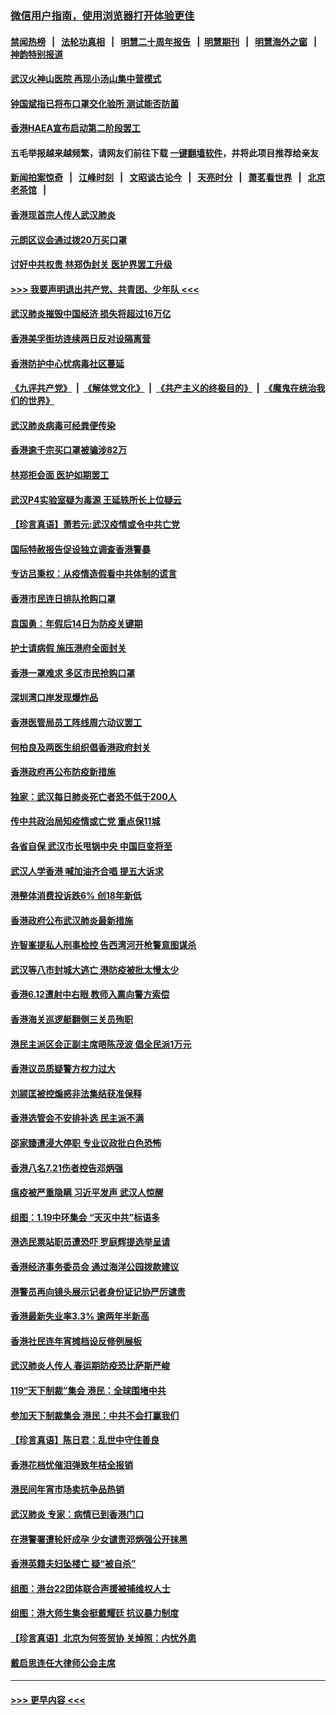 ### [微信用户指南，使用浏览器打开体验更佳](https://github.com/gfw-breaker/banned-news1/blob/master/indexes/wechat-guide.md?t=0)
#### [禁闻热榜](热点新闻.md?t=0)  &nbsp;&nbsp;|&nbsp;&nbsp; [法轮功真相](https://github.com/gfw-breaker/truth/blob/master/README.md?t=0) &nbsp;&nbsp;|&nbsp;&nbsp; [明慧二十周年报告](https://github.com/gfw-breaker/mh-reports/blob/master/README.md?t=0) &nbsp;&nbsp;|&nbsp;&nbsp;[明慧期刊](https://github.com/gfw-breaker/mh-qikan) &nbsp;&nbsp;|&nbsp;&nbsp; [明慧海外之窗](https://github.com/gfw-breaker/mh-news/blob/master/README.md?t=0) &nbsp;&nbsp;|&nbsp;&nbsp; [神韵特别报道](https://github.com/gfw-breaker/mh-news/blob/master/shenyun.md?t=0)
#### [武汉火神山医院 再现小汤山集中营模式](../pages/nsc415/n11844763.md?t=02050911) 
#### [钟国斌指已将布口罩交化验所 测试能否防菌](../pages/nsc415/n11842783.md?t=02050911) 
#### [香港HAEA宣布启动第二阶段罢工](../pages/nsc415/n11842723.md?t=02050911) 
#### 五毛举报越来越频繁，请网友们前往下载 [一键翻墙软件](https://github.com/gfw-breaker/ssr-accounts)，并将此项目推荐给亲友
#### [新闻拍案惊奇](https://github.com/gfw-breaker/banned-news1/blob/master/pages/link4.md) &nbsp;&nbsp;|&nbsp;&nbsp; [江峰时刻](https://github.com/gfw-breaker/banned-news1/blob/master/pages/link4.md) &nbsp;&nbsp;|&nbsp;&nbsp; [文昭谈古论今](https://github.com/gfw-breaker/banned-news1/blob/master/pages/link4.md) &nbsp;&nbsp;|&nbsp;&nbsp; [天亮时分](https://github.com/gfw-breaker/banned-news1/blob/master/pages/link4.md) &nbsp;&nbsp;|&nbsp;&nbsp; [萧茗看世界](https://github.com/gfw-breaker/banned-news1/blob/master/pages/link4.md) &nbsp;&nbsp;|&nbsp;&nbsp; [北京老茶馆](https://github.com/gfw-breaker/banned-news1/blob/master/pages/link4.md) &nbsp;&nbsp;|&nbsp;&nbsp; 
#### [香港现首宗人传人武汉肺炎](../pages/nsc415/n11842766.md?t=02050911) 
#### [元朗区议会通过拨20万买口罩](../pages/nsc415/n11842754.md?t=02050911) 
#### [讨好中共权贵 林郑伪封关 医护界罢工升级](../pages/nsc415/n11842359.md?t=02050911) 
#### [>>> 我要声明退出共产党、共青团、少年队 <<<](https://github.com/begood0513/goodnews/blob/master/quit/letter.md) 
#### [武汉肺炎摧毁中国经济 损失将超过16万亿](../pages/nsc415/n11839723.md?t=02050911) 
#### [香港美孚街坊连续两日反对设隔离营](../pages/nsc415/n11839962.md?t=02050911) 
#### [香港防护中心忧病毒社区蔓延](../pages/nsc415/n11839933.md?t=02050911) 
#### [《九评共产党》](https://github.com/begood0513/9ping.md/blob/master/README.md) &nbsp;|&nbsp; [《解体党文化》](../../../../jtdwh.md/blob/master/README.md)  &nbsp;|&nbsp; [《共产主义的终极目的》](../../../../gczydzjmd.md/blob/master/README.md) &nbsp;|&nbsp; [《魔鬼在统治我们的世界》](../../../../mgztzwmdsj.md/blob/master/README.md) 
#### [武汉肺炎病毒可经粪便传染](../pages/nsc415/n11839939.md?t=02050911) 
#### [香港逾千宗买口罩被骗涉82万](../pages/nsc415/n11839914.md?t=02050911) 
#### [林郑拒会面 医护如期罢工](../pages/nsc415/n11839892.md?t=02050911) 
#### [武汉P4实验室疑为毒源 王延轶所长上位疑云](../pages/nsc415/n11835543.md?t=02050911) 
#### [【珍言真语】萧若元:武汉疫情或令中共亡党](../pages/nsc415/n11829394.md?t=02050911) 
#### [国际特赦报告促设独立调查香港警暴](../pages/nsc415/n11833845.md?t=02050911) 
#### [专访吕秉权：从疫情造假看中共体制的谎言](../pages/nsc415/n11833813.md?t=02050911) 
#### [香港市民连日排队抢购口罩](../pages/nsc415/n11833794.md?t=02050911) 
#### [袁国勇：年假后14日为防疫关键期](../pages/nsc415/n11831088.md?t=02050911) 
#### [护士请病假 施压港府全面封关](../pages/nsc415/n11831030.md?t=02050911) 
#### [香港一罩难求 多区市民抢购口罩](../pages/nsc415/n11831002.md?t=02050911) 
#### [深圳湾口岸发现爆炸品](../pages/nsc415/n11828802.md?t=02050911) 
#### [香港医管局员工阵线周六动议罢工](../pages/nsc415/n11828762.md?t=02050911) 
#### [何柏良及两医生组织倡香港政府封关](../pages/nsc415/n11828749.md?t=02050911) 
#### [香港政府再公布防疫新措施](../pages/nsc415/n11828716.md?t=02050911) 
#### [独家：武汉每日肺炎死亡者恐不低于200人](../pages/nsc415/n11828240.md?t=02050911) 
#### [传中共政治局知疫情或亡党 重点保11城](../pages/nsc415/n11828145.md?t=02050911) 
#### [各省自保 武汉市长甩锅中央 中国巨变将至](../pages/nsc415/n11828021.md?t=02050911) 
#### [武汉人学香港 喊加油齐合唱 提五大诉求](../pages/nsc415/n11827046.md?t=02050911) 
#### [港整体消费投诉跌6% 创18年新低](../pages/nsc415/n11817280.md?t=02050911) 
#### [香港政府公布武汉肺炎最新措施](../pages/nsc415/n11817152.md?t=02050911) 
#### [许智峯提私人刑事检控 告西湾河开枪警意图谋杀](../pages/nsc415/n11817132.md?t=02050911) 
#### [武汉等八市封城大逃亡 港防疫被批太慢太少](../pages/nsc415/n11817058.md?t=02050911) 
#### [香港6.12遭射中右眼 教师入禀向警方索偿](../pages/nsc415/n11814678.md?t=02050911) 
#### [香港海关巡逻艇翻侧三关员殉职](../pages/nsc415/n11814604.md?t=02050911) 
#### [港民主派区会正副主席晤陈茂波 倡全民派1万元](../pages/nsc415/n11814582.md?t=02050911) 
#### [香港议员质疑警方权力过大](../pages/nsc415/n11814560.md?t=02050911) 
#### [刘颕匡被控煽惑非法集结获准保释](../pages/nsc415/n11811727.md?t=02050911) 
#### [香港选管会不安排补选 民主派不满](../pages/nsc415/n11811691.md?t=02050911) 
#### [邵家臻遭浸大停职 专业议政批白色恐怖](../pages/nsc415/n11811670.md?t=02050911) 
#### [香港八名7.21伤者控告邓炳强](../pages/nsc415/n11811623.md?t=02050911) 
#### [瘟疫被严重隐瞒 习近平发声 武汉人惊醒](../pages/nsc415/n11811186.md?t=02050911) 
#### [组图：1.19中环集会 “天灭中共”标语多](../pages/nsc415/n11809514.md?t=02050911) 
#### [港选民票站职员遭恐吓 罗庭辉提选举呈请](../pages/nsc415/n11808914.md?t=02050911) 
#### [香港经济事务委员会 通过海洋公园拨款建议](../pages/nsc415/n11808906.md?t=02050911) 
#### [港警员再向镜头展示记者身份证记协严厉谴责](../pages/nsc415/n11808888.md?t=02050911) 
#### [香港最新失业率3.3% 逾两年半新高](../pages/nsc415/n11808887.md?t=02050911) 
#### [香港社民连年宵摊档设反修例展板](../pages/nsc415/n11808857.md?t=02050911) 
#### [武汉肺炎人传人 春运期防疫恐比萨斯严峻](../pages/nsc415/n11808739.md?t=02050911) 
#### [119“天下制裁”集会 港民：全球围堵中共](../pages/nsc415/n11806318.md?t=02050911) 
#### [参加天下制裁集会 港民：中共不会打赢我们](../pages/nsc415/n11806596.md?t=02050911) 
#### [【珍言真语】陈日君：乱世中守住善良](../pages/nsc415/n11806247.md?t=02050911) 
#### [香港花档忧催泪弹致年桔全报销](../pages/nsc415/n11806130.md?t=02050911) 
#### [港民间年宵市场卖抗争品热销](../pages/nsc415/n11806073.md?t=02050911) 
#### [武汉肺炎 专家：病情已到香港门口](../pages/nsc415/n11806020.md?t=02050911) 
#### [在港警署遭轮奸成孕 少女谴责邓炳强公开抹黑](../pages/nsc415/n11805981.md?t=02050911) 
#### [香港英籍夫妇坠楼亡 疑“被自杀”](../pages/nsc415/n11805937.md?t=02050911) 
#### [组图：港台22团体联合声援被捕维权人士](../pages/nsc415/n11801834.md?t=02050911) 
#### [组图：港大师生集会挺戴耀廷 抗议暴力制度](../pages/nsc415/n11799298.md?t=02050911) 
#### [【珍言真语】北京为何签贸协 关焯照：内忧外患](../pages/nsc415/n11799790.md?t=02050911) 
#### [戴启思连任大律师公会主席](../pages/nsc415/n11799306.md?t=02050911) 

----
#### [ >>> 更早内容 <<< ](../indexes/nsc415-earlier.md)
